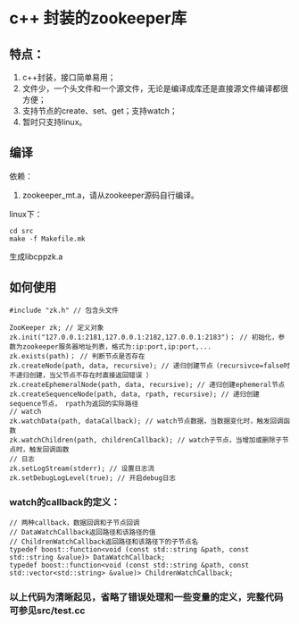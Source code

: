 # c++ 封装的zookeeper库 #
## 特点： ##
1. c++封装，接口简单易用；
2. 文件少，一个头文件和一个源文件，无论是编译成库还是直接源文件编译都很方便；
3. 支持节点的create、set、get；支持watch；
4. 暂时只支持linux。

## 编译 ##

依赖：
1. zookeeper_mt.a，请从zookeeper源码自行编译。

linux下：

    cd src
    make -f Makefile.mk
生成libcppzk.a

## 如何使用 ##


    #include "zk.h" // 包含头文件
    
    ZooKeeper zk; // 定义对象
    zk.init("127.0.0.1:2181,127.0.0.1:2182,127.0.0.1:2183")； // 初始化，参数为zookeeper服务器地址列表，格式为:ip:port,ip:port,...
    zk.exists(path)； // 判断节点是否存在
    zk.createNode(path, data, recursive); // 递归创建节点（recursivce=false时不递归创建，当父节点不存在时直接返回错误 ）
    zk.createEphemeralNode(path, data, recursive); // 递归创建ephemeral节点
    zk.createSequenceNode(path, data, rpath, recursive); // 递归创建sequence节点， rpath为返回的实际路径
	// watch
    zk.watchData(path, dataCallback); // watch节点数据，当数据变化时，触发回调函数
    zk.watchChildren(path, childrenCallback); // watch子节点，当增加或删除子节点时，触发回调函数
	// 日志
	zk.setLogStream(stderr); // 设置日志流
	zk.setDebugLogLevel(true); // 开启debug日志
	

### watch的callback的定义： ###

    // 两种callback，数据回调和子节点回调
	// DataWatchCallback返回路径和该路径的值
	// ChildrenWatchCallback返回路径和该路径下的子节点名
	typedef boost::function<void (const std::string &path, const std::string &value)> DataWatchCallback;
    typedef boost::function<void (const std::string &path, const std::vector<std::string> &value)> ChildrenWatchCallback;

### 以上代码为清晰起见，省略了错误处理和一些变量的定义，完整代码可参见src/test.cc ###
